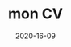---
title: mon CV
date: 2020-16-09
categories:
  - "à propos de moi"
thumbnail: "cv.jpg"
menu: main
---